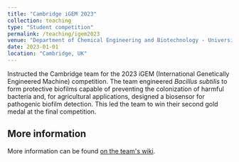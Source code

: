 ```yaml
---
title: "Cambridge iGEM 2023"
collection: teaching
type: "Student competition"
permalink: /teaching/igem2023
venue: "Department of Chemical Engineering and Biotechnology - University of Cambridge"
date: 2023-01-01
location: "Cambridge, UK"
---
```


Instructed the Cambridge team for the 2023 iGEM (International Genetically Engineered Machine) competition. The team engineered *Bacillus subtilis* to form protective biofilms capable of preventing the colonization of harmful bacteria and, for agricultural applications, designed a biosensor for pathogenic biofilm detection. This led the team to win their second gold medal at the final competition.

More information
---------------

More information can be found [on the team's wiki](https://2023.igem.wiki/cambridge/index.html).
